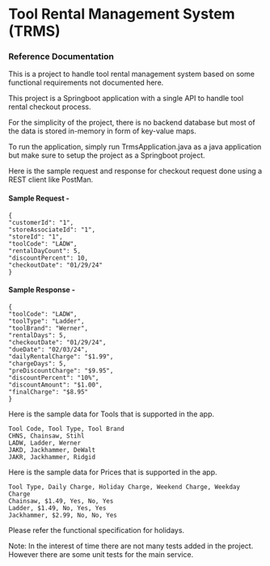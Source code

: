 # Tool Rental Management System (TRMS)

### Reference Documentation

This is a project to handle tool rental management system based on some functional requirements not documented here. 

This project is a Springboot application with a single API to handle tool rental checkout process.

For the simplicity of the project, there is no backend database but most of the data is stored in-memory in form of key-value maps.

To run the application, simply run TrmsApplication.java as a java application but make sure to setup the project as a Springboot project.

Here is the sample request and response for checkout request done using a REST client like PostMan.

#### Sample Request - 
```
{
"customerId": "1",
"storeAssociateId": "1",
"storeId": "1",
"toolCode": "LADW",
"rentalDayCount": 5,
"discountPercent": 10,
"checkoutDate": "01/29/24"
}
```
#### Sample Response - 
```
{
"toolCode": "LADW",
"toolType": "Ladder",
"toolBrand": "Werner",
"rentalDays": 5,
"checkoutDate": "01/29/24",
"dueDate": "02/03/24",
"dailyRentalCharge": "$1.99",
"chargeDays": 5,
"preDiscountCharge": "$9.95",
"discountPercent": "10%",
"discountAmount": "$1.00",
"finalCharge": "$8.95"
}
```
Here is the sample data for Tools that is supported in the app.
```
Tool Code, Tool Type, Tool Brand
CHNS, Chainsaw, Stihl
LADW, Ladder, Werner
JAKD, Jackhammer, DeWalt
JAKR, Jackhammer, Ridgid
```
Here is the sample data for Prices that is supported in the app.
```
Tool Type, Daily Charge, Holiday Charge, Weekend Charge, Weekday Charge
Chainsaw, $1.49, Yes, No, Yes
Ladder, $1.49, No, Yes, Yes
Jackhammer, $2.99, No, No, Yes
```
Please refer the functional specification for holidays. 

Note: In the interest of time there are not many tests added in the project. However there are some unit tests for the main service. 
